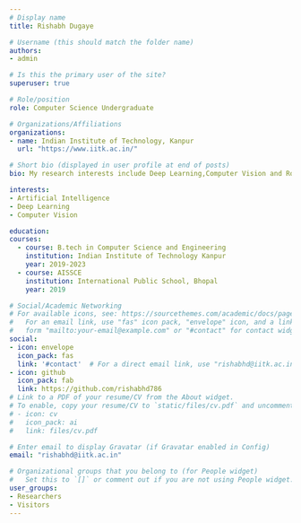 ```yaml
---
# Display name
title: Rishabh Dugaye

# Username (this should match the folder name)
authors:
- admin

# Is this the primary user of the site?
superuser: true

# Role/position
role: Computer Science Undergraduate

# Organizations/Affiliations
organizations:
- name: Indian Institute of Technology, Kanpur
  url: "https://www.iitk.ac.in/"

# Short bio (displayed in user profile at end of posts)
bio: My research interests include Deep Learning,Computer Vision and Robotics.

interests:
- Artificial Intelligence
- Deep Learning
- Computer Vision

education:
courses:
  - course: B.tech in Computer Science and Engineering
    institution: Indian Institute of Technology Kanpur
    year: 2019-2023
  - course: AISSCE
    institution: International Public School, Bhopal
    year: 2019

# Social/Academic Networking
# For available icons, see: https://sourcethemes.com/academic/docs/page-builder/#icons
#   For an email link, use "fas" icon pack, "envelope" icon, and a link in the
#   form "mailto:your-email@example.com" or "#contact" for contact widget.
social:
- icon: envelope
  icon_pack: fas
  link: '#contact'  # For a direct email link, use "rishabhd@iitk.ac.in".
- icon: github
  icon_pack: fab
  link: https://github.com/rishabhd786
# Link to a PDF of your resume/CV from the About widget.
# To enable, copy your resume/CV to `static/files/cv.pdf` and uncomment the lines below.
# - icon: cv
#   icon_pack: ai
#   link: files/cv.pdf

# Enter email to display Gravatar (if Gravatar enabled in Config)
email: "rishabhd@iitk.ac.in"

# Organizational groups that you belong to (for People widget)
#   Set this to `[]` or comment out if you are not using People widget.
user_groups:
- Researchers
- Visitors
---
```


